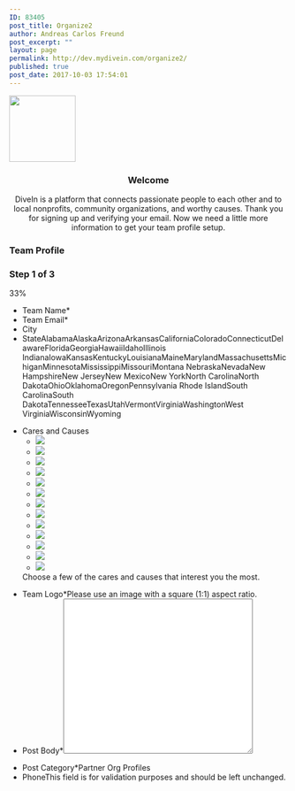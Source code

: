 ```yaml
---
ID: 83405
post_title: Organize2
author: Andreas Carlos Freund
post_excerpt: ""
layout: page
permalink: http://dev.mydivein.com/organize2/
published: true
post_date: 2017-10-03 17:54:01
---
```

<!--themify_builder_static--><img src="//dev.mydivein.com/wp-content/uploads/2017/09/Balloon-Badge-Twitter.png" width="120" height="120" alt="" /> 
 <h3 style="text-align: center">Welcome</h3><p style="text-align: center">DiveIn is a platform that connects passionate people to each other and to local nonprofits, community organizations, and worthy causes. Thank you for signing up and verifying your email. Now we need a little more information to get your team profile setup.</p>
 
 <a id='gf_6' class='gform_anchor'></a><form method='post' enctype='multipart/form-data' id='gform_6' class=' gfct_noconflict' action='/wp-admin/admin-ajax.php?action=wp_themify_builder_static_content_updater&#038;nonce=0c6c37f28e#gf_6'> <h3 class='gform_title'>Team Profile</h3> <h3 class='gf_progressbar_title'>Step 1 of 3 </h3> 33% <ul id='gform_fields_6' class='gform_fields top_label form_sublabel_below description_below'><li id='field_6_40' class='gfield gf_left_half gfield_contains_required field_sublabel_below field_description_below gfield_visibility_visible'><label class='gfield_label' for='input_6_40'>Team Name*</label>  </li><li id='field_6_21' class='gfield gf_right_half gfield_contains_required field_sublabel_below field_description_below gfield_visibility_visible'><label class='gfield_label' for='input_6_21'>Team Email*</label>  </li><li id='field_6_24' class='gfield gf_right_half field_sublabel_below field_description_below gfield_visibility_visible'><label class='gfield_label' for='input_6_24'>City</label></li><li id='field_6_25' class='gfield gf_right_half field_sublabel_below field_description_below gfield_visibility_visible'><label class='gfield_label' for='input_6_25'>State</label>AlabamaAlaskaArizonaArkansasCaliforniaColoradoConnecticutDelawareFloridaGeorgiaHawaiiIdahoIllinois IndianaIowaKansasKentuckyLouisianaMaineMarylandMassachusettsMichiganMinnesotaMississippiMissouriMontana NebraskaNevadaNew HampshireNew JerseyNew MexicoNew YorkNorth CarolinaNorth DakotaOhioOklahomaOregonPennsylvania Rhode IslandSouth CarolinaSouth DakotaTennesseeTexasUtahVermontVirginiaWashingtonWest VirginiaWisconsinWyoming</li></ul>  <ul id='gform_fields_6_2' class='gform_fields top_label form_sublabel_below description_below'><li id='field_6_33' class='gfield gf_list_3col field_sublabel_below field_description_below gfield_visibility_visible'><label class='gfield_label'>Cares and Causes</label><ul class='gfield_checkbox' id='input_6_33'><li class='gchoice_6_33_1'>  <label for='choice_6_33_1' id='label_6_33_1'><img src="//dev.mydivein.com/wp-content/uploads/2017/09/causes_youth.jpg" /></label> </li><li class='gchoice_6_33_2'>  <label for='choice_6_33_2' id='label_6_33_2'><img src="//dev.mydivein.com/wp-content/uploads/2017/09/causes_animals.jpg" /></label> </li><li class='gchoice_6_33_3'>  <label for='choice_6_33_3' id='label_6_33_3'><img src="//dev.mydivein.com/wp-content/uploads/2017/09/causes_arts.jpg" /></label> </li><li class='gchoice_6_33_4'>  <label for='choice_6_33_4' id='label_6_33_4'><img src="//dev.mydivein.com/wp-content/uploads/2017/09/causes_military.jpg" /></label> </li><li class='gchoice_6_33_5'>  <label for='choice_6_33_5' id='label_6_33_5'><img src="//dev.mydivein.com/wp-content/uploads/2017/09/causes_activism.jpg" /></label> </li><li class='gchoice_6_33_6'>  <label for='choice_6_33_6' id='label_6_33_6'><img src="//dev.mydivein.com/wp-content/uploads/2017/09/causes_education.jpg" /></label> </li><li class='gchoice_6_33_7'>  <label for='choice_6_33_7' id='label_6_33_7'><img src="//dev.mydivein.com/wp-content/uploads/2017/09/causes_recreation.jpg" /></label> </li><li class='gchoice_6_33_8'>  <label for='choice_6_33_8' id='label_6_33_8'><img src="//dev.mydivein.com/wp-content/uploads/2017/09/causes_women.jpg" /></label> </li><li class='gchoice_6_33_9'>  <label for='choice_6_33_9' id='label_6_33_9'><img src="//dev.mydivein.com/wp-content/uploads/2017/09/causes_LGBTQ.jpg" /></label> </li><li class='gchoice_6_33_11'>  <label for='choice_6_33_11' id='label_6_33_11'><img src="//dev.mydivein.com/wp-content/uploads/2017/09/causes_climate.jpg" /></label> </li><li class='gchoice_6_33_12'>  <label for='choice_6_33_12' id='label_6_33_12'><img src="//dev.mydivein.com/wp-content/uploads/2017/09/causes_community.jpg" /></label> </li><li class='gchoice_6_33_13'>  <label for='choice_6_33_13' id='label_6_33_13'><img src="//dev.mydivein.com/wp-content/uploads/2017/09/causes_faith.jpg" /></label> </li><li class='gchoice_6_33_14'>  <label for='choice_6_33_14' id='label_6_33_14'><img src="//dev.mydivein.com/wp-content/uploads/2017/09/causes_homeless.jpg" /></label> </li></ul>Choose a few of the cares and causes that interest you the most.</li></ul>   <ul id='gform_fields_6_3' class='gform_fields top_label form_sublabel_below description_below'><li id='field_6_41' class='gfield gfield_contains_required field_sublabel_below field_description_below gfield_visibility_visible'><label class='gfield_label' for='input_6_41'>Team Logo*</label>Please use an image with a square (1:1) aspect ratio.</li><li id='field_6_42' class='gfield gfield_contains_required field_sublabel_below field_description_below gfield_visibility_visible'><label class='gfield_label' for='input_6_42'>Post Body*</label><textarea style="height: 280px" cols="40" name="input_42" id="input_6_42"></textarea>
</li><li id='field_6_39' class='gfield gfield_contains_required field_sublabel_below field_description_below gfield_visibility_hidden'><label class='gfield_label' for='input_6_39'>Post Category*</label>Partner Org Profiles</li><li id='field_6_44' class='gfield gform_validation_container field_sublabel_below field_description_below gfield_visibility_'><label class='gfield_label' for='input_6_44'>Phone</label>This field is for validation purposes and should be left unchanged.</li> </ul>          </form><!--/themify_builder_static-->